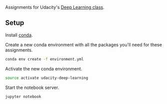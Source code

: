 Assignments for Udacity's [Deep Learning class](https://www.udacity.com/course/deep-learning--ud730).

## Setup

Install [conda](https://conda.io/docs/user-guide/install/index.html).

Create a new conda environment with all the packages you'll need for these assignments.

```bash
conda env create -f environment.yml
```

Activate the new conda environment.

```bash
source activate udacity-deep-learning
```

Start the notebook server.

```bash
jupyter notebook
```
